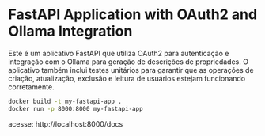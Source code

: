 # FastAPI Application with OAuth2 and Ollama Integration

Este é um aplicativo FastAPI que utiliza OAuth2 para autenticação e integração com o Ollama para geração de descrições de propriedades. 
O aplicativo também inclui testes unitários para garantir que as operações de criação, atualização, exclusão e leitura de usuários estejam funcionando corretamente.


```sh
docker build -t my-fastapi-app .
docker run -p 8000:8000 my-fastapi-app

```

acesse: http://localhost:8000/docs
